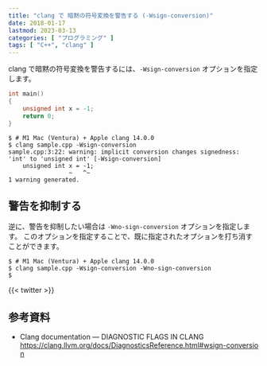 ```yaml
---
title: "clang で 暗黙の符号変換を警告する (-Wsign-conversion)"
date: 2018-01-17
lastmod: 2023-03-13
categories: [ "プログラミング" ]
tags: [ "C++", "clang" ]
---
```


clang で暗黙の符号変換を警告するには、`-Wsign-conversion` オプションを指定します。

```cpp
int main()
{
    unsigned int x = -1;
    return 0;
}
```

```console
$ # M1 Mac (Ventura) + Apple clang 14.0.0
$ clang sample.cpp -Wsign-conversion
sample.cpp:3:22: warning: implicit conversion changes signedness: 'int' to 'unsigned int' [-Wsign-conversion]
    unsigned int x = -1;
                 ~   ^~
1 warning generated.
```

## 警告を抑制する

逆に、警告を抑制したい場合は `-Wno-sign-conversion` オプションを指定します。
このオプションを指定することで、既に指定されたオプションを打ち消すことができます。

```console
$ # M1 Mac (Ventura) + Apple clang 14.0.0
$ clang sample.cpp -Wsign-conversion -Wno-sign-conversion
$
```

{{< twitter >}}

## 参考資料

- Clang documentation &mdash; DIAGNOSTIC FLAGS IN CLANG<br />
  <span style="word-break: break-all;">
  https://clang.llvm.org/docs/DiagnosticsReference.html#wsign-conversion
  </span>
